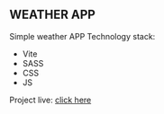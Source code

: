 
## WEATHER APP 

Simple weather APP
Technology stack:
- Vite
- SASS
- CSS
- JS

Project live: [click here](https://msu2krk.github.io/weather/)